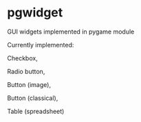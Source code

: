 # pgwidget
GUI widgets implemented in pygame module

Currently implemented:

Checkbox,

Radio button,

Button (image),

Button (classical),

Table (spreadsheet)
